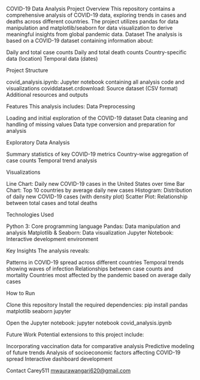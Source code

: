 COVID-19 Data Analysis Project
Overview
This repository contains a comprehensive analysis of COVID-19 data, exploring trends in cases and deaths across different countries. The project utilizes pandas for data manipulation and matplotlib/seaborn for data visualization to derive meaningful insights from global pandemic data.
Dataset
The analysis is based on a COVID-19 dataset containing information about:

Daily and total case counts
Daily and total death counts
Country-specific data (location)
Temporal data (dates)

Project Structure

covid_analysis.ipynb: Jupyter notebook containing all analysis code and visualizations
coviddataset.crdownload: Source dataset (CSV format)
Additional resources and outputs

Features
This analysis includes:
Data Preprocessing

Loading and initial exploration of the COVID-19 dataset
Data cleaning and handling of missing values
Data type conversion and preparation for analysis

Exploratory Data Analysis

Summary statistics of key COVID-19 metrics
Country-wise aggregation of case counts
Temporal trend analysis

Visualizations

Line Chart: Daily new COVID-19 cases in the United States over time
Bar Chart: Top 10 countries by average daily new cases
Histogram: Distribution of daily new COVID-19 cases (with density plot)
Scatter Plot: Relationship between total cases and total deaths

Technologies Used

Python 3: Core programming language
Pandas: Data manipulation and analysis
Matplotlib & Seaborn: Data visualization
Jupyter Notebook: Interactive development environment

Key Insights
The analysis reveals:

Patterns in COVID-19 spread across different countries
Temporal trends showing waves of infection
Relationships between case counts and mortality
Countries most affected by the pandemic based on average daily cases

How to Run

Clone this repository
Install the required dependencies:
pip install pandas matplotlib seaborn jupyter

Open the Jupyter notebook:
jupyter notebook covid_analysis.ipynb


Future Work
Potential extensions to this project include:

Incorporating vaccination data for comparative analysis
Predictive modeling of future trends
Analysis of socioeconomic factors affecting COVID-19 spread
Interactive dashboard development

Contact
Carey511
mwaurawangari620@gmail.com
